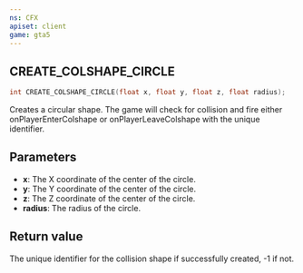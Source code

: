 ```yaml
---
ns: CFX
apiset: client
game: gta5
---
```

## CREATE_COLSHAPE_CIRCLE

```c
int CREATE_COLSHAPE_CIRCLE(float x, float y, float z, float radius);
```

Creates a circular shape. The game will check for collision and fire either onPlayerEnterColshape or onPlayerLeaveColshape with the unique identifier.

## Parameters
* **x**: The X coordinate of the center of the circle.
* **y**: The Y coordinate of the center of the circle.
* **z**: The Z coordinate of the center of the circle.
* **radius**: The radius of the circle.

## Return value
The unique identifier for the collision shape if successfully created, -1 if not.